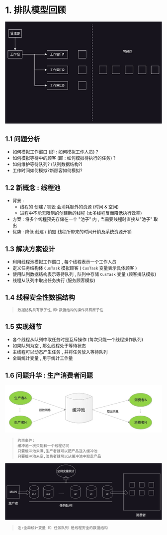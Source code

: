 # 1. 排队模型回顾

<img src="assets/2.jpg" alt="2" /> 

## 1.1 问题分析

* 如何模拟工作窗口 (即 : 如何模拟工作人员) ?
* 如何模拟等待中的顾客 (即 : 如何模拟待执行的任务) ?  
* 如何维护等待队列? (队列数据结构?)  
* 工作时间如何模拟?新顾客如何模拟?

## 1.2 新概念 : 线程池

* 背景 : 
  * 线程的 创建 / 销毁 会消耗额外的资源 (时间 & 空间)  
  * 进程中不能无限制的创建新的线程 (太多线程反而降低执行效率)  
* 方案 : 将多个线程预先存储在⼀个 "池子" 内 , 当需要线程时直接从"池子" 取出  
* 优势 : 降低 创建 / 销毁 线程所带来的时间开销及系统资源开销  

## 1.3 解决方案设计

* 利用线程池模拟工作窗口 , 每个线程表示一个工作人员
* 定义任务结构体 `CusTask` 模拟顾客 ( `CusTask` 变量表示具体顾客 )
* 使用队列数据结构表示等待队列 , 队列中存储 `CusTask` 变量 (顾客排队模拟)
* 线程从队列中取出任务执行 (服务顾客模拟)  

## 1.4 线程安全性数据结构

> ```tex
> 数据结构具有原子性,即:数据结构的操作具有原子性
> ```

## 1.5 实现细节

* 各个线程从队列中取任务时是互斥操作 (每次只能一个线程操作队列)
* 如果队列为空 , 那么线程处于等待状态
* 主线程可以动态产生任务 , 并将任务放入等待队列
* 全局统计变量 , 用于统计工作量  

## 1.6 问题升华 : 生产消费者问题

<img src="assets/image-20240112105339186.png" alt="image-20240112105339186" /> 

> ```tex
> 约束条件:
> 缓冲池一次只能有一个线程访问
> 只要缓冲池未满,生产者就可以把产品送入缓冲池
> 只要缓冲池未空,消费者就可以从缓冲池中取走产品
> ```

<img src="assets/3.jpg" alt="3" /> 

> ```tex
> 注:全局统计变量 和 任务队列 是线程安全的数据结构
> ```


